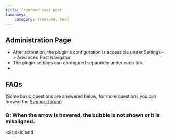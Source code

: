 ```yaml
---
title: Frontend test post
taxonomy:
    category: frontend, tech
---
```

## Administration Page

- After activation, the plugin's configuration is accessible under Settings -> Advanced Post Navigator
- The plugin settings can configured separately under each tab.
- 

## FAQs

(Some basic questions are answered below, for more questions you can browse the [Support forum](/forum/))

### Q: When the arrow is hovered, the bubble is not shown or it is misaligned.

xxlsjdkldjasld
